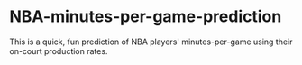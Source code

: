 # NBA-minutes-per-game-prediction
This is a quick, fun prediction of NBA players' minutes-per-game using their on-court production rates.
